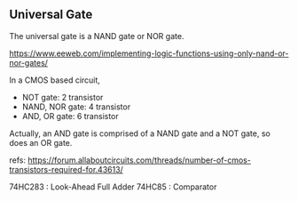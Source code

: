 
## Universal Gate

The universal gate is a NAND gate or NOR gate.

https://www.eeweb.com/implementing-logic-functions-using-only-nand-or-nor-gates/

In a CMOS based circuit,

- NOT gate: 2 transistor
- NAND, NOR gate: 4 transistor
- AND, OR gate: 6 transistor

Actually, an AND gate is comprised of a NAND gate and a NOT gate, so does an OR gate.

refs: https://forum.allaboutcircuits.com/threads/number-of-cmos-transistors-required-for.43613/


74HC283 : Look-Ahead Full Adder
74HC85 : Comparator
